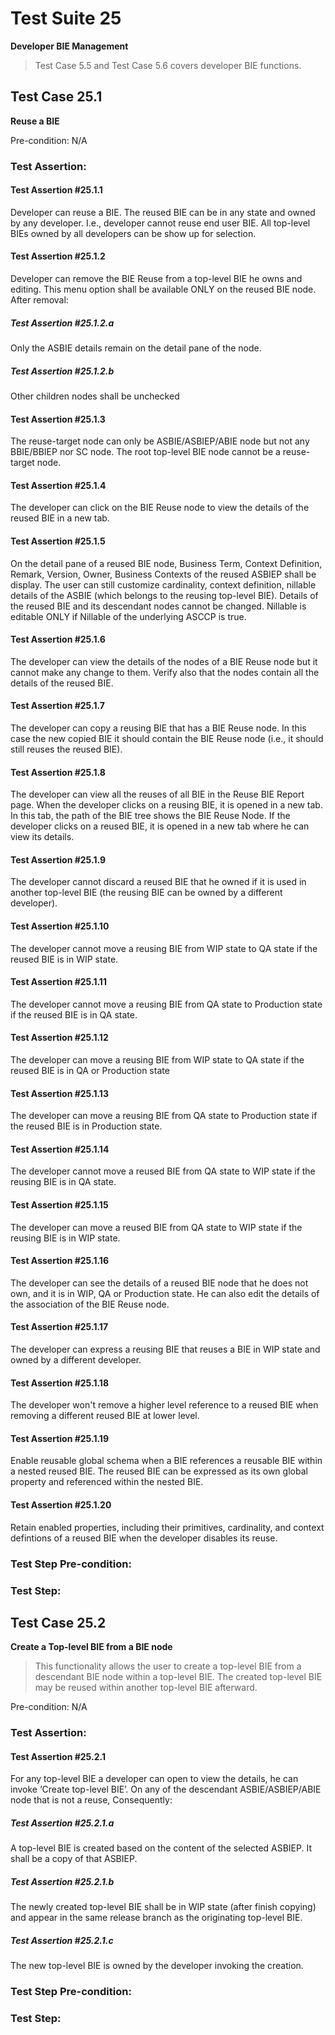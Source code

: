 # Test Suite 25

**Developer BIE Management**

> Test Case 5.5 and Test Case 5.6 covers developer BIE functions.

## Test Case 25.1

**Reuse a BIE**

Pre-condition: N/A


### Test Assertion:

#### Test Assertion #25.1.1
Developer can reuse a BIE. The reused BIE can be in any state and owned by any developer. I.e., developer cannot reuse end user BIE. All top-level BIEs owned by all developers can be show up for selection.

#### Test Assertion #25.1.2
Developer can remove the BIE Reuse from a top-level BIE he owns and editing. This menu option shall be available ONLY on the reused BIE node. After removal:

##### Test Assertion #25.1.2.a
Only the ASBIE details remain on the detail pane of the node.
##### Test Assertion #25.1.2.b
Other children nodes shall be unchecked

#### Test Assertion #25.1.3
The reuse-target node can only be ASBIE/ASBIEP/ABIE node but not any BBIE/BBIEP nor SC node. The root top-level BIE node cannot be a reuse-target node.

#### Test Assertion #25.1.4
The developer can click on the BIE Reuse node to view the details of the reused BIE in a new tab.

#### Test Assertion #25.1.5
On the detail pane of a reused BIE node, Business Term, Context Definition, Remark, Version, Owner, Business Contexts of the reused ASBIEP shall be display. The user can still customize cardinality, context definition, nillable details of the ASBIE (which belongs to the reusing top-level BIE). Details of the reused BIE and its descendant nodes cannot be changed. Nillable is editable ONLY if Nillable of the underlying ASCCP is true.

#### Test Assertion #25.1.6
The developer can view the details of the nodes of a BIE Reuse node but it cannot make any change to them. Verify also that the nodes contain all the details of the reused BIE.

#### Test Assertion #25.1.7
The developer can copy a reusing BIE that has a BIE Reuse node. In this case the new copied BIE it should contain the BIE Reuse node (i.e., it should still reuses the reused BIE).

#### Test Assertion #25.1.8
The developer can view all the reuses of all BIE in the Reuse BIE Report page. When the developer clicks on a reusing BIE, it is opened in a new tab. In this tab, the path of the BIE tree shows the BIE Reuse Node. If the developer clicks on a reused BIE, it is opened in a new tab where he can view its details.

#### Test Assertion #25.1.9
The developer cannot discard a reused BIE that he owned if it is used in another top-level BIE (the reusing BIE can be owned by a different developer).

#### Test Assertion #25.1.10
The developer cannot move a reusing BIE from WIP state to QA state if the reused BIE is in WIP state.

#### Test Assertion #25.1.11
The developer cannot move a reusing BIE from QA state to Production state if the reused BIE is in QA state.

#### Test Assertion #25.1.12
The developer can move a reusing BIE from WIP state to QA state if the reused BIE is in QA or Production state

#### Test Assertion #25.1.13
The developer can move a reusing BIE from QA state to Production state if the reused BIE is in Production state.

#### Test Assertion #25.1.14
The developer cannot move a reused BIE from QA state to WIP state if the reusing BIE is in QA state.

#### Test Assertion #25.1.15
The developer can move a reused BIE from QA state to WIP state if the reusing BIE is in WIP state.

#### Test Assertion #25.1.16
The developer can see the details of a reused BIE node that he does not own, and it is in WIP, QA or Production state. He can also edit the details of the association of the BIE Reuse node.

#### Test Assertion #25.1.17
The developer can express a reusing BIE that reuses a BIE in WIP state and owned by a different developer.

#### Test Assertion #25.1.18
The developer won't remove a higher level reference to a reused BIE when removing a different reused BIE at lower level. 

#### Test Assertion #25.1.19
Enable reusable global schema when a BIE references a reusable BIE within a nested reused BIE. The reused BIE can be expressed as its own global property and referenced within the nested BIE.

#### Test Assertion #25.1.20
Retain enabled properties, including their primitives, cardinality, and context defintions of a reused BIE when the developer disables its reuse. 

### Test Step Pre-condition:



### Test Step:

## Test Case 25.2

**Create a Top-level BIE from a BIE node**

> This functionality allows the user to create a top-level BIE from a descendant BIE node within a top-level BIE. The created top-level BIE may be reused within another top-level BIE afterward.

Pre-condition: N/A


### Test Assertion:

#### Test Assertion #25.2.1
For any top-level BIE a developer can open to view the details, he can invoke ‘Create top-level BIE’. On any of the descendant ASBIE/ASBIEP/ABIE node that is not a reuse, Consequently:

##### Test Assertion #25.2.1.a
A top-level BIE is created based on the content of the selected ASBIEP. It shall be a copy of that ASBIEP.
##### Test Assertion #25.2.1.b
The newly created top-level BIE shall be in WIP state (after finish copying) and appear in the same release branch as the originating top-level BIE.
##### Test Assertion #25.2.1.c
The new top-level BIE is owned by the developer invoking the creation.

### Test Step Pre-condition:



### Test Step: